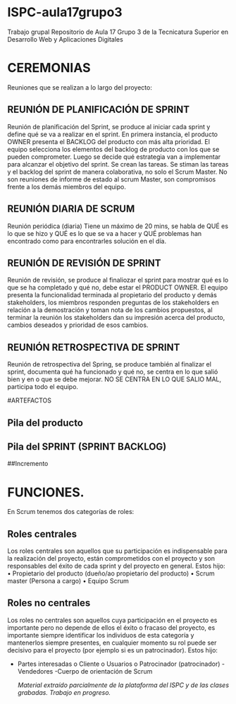 # ISPC-aula17grupo3
Trabajo grupal
Repositorio de Aula 17 Grupo 3 de la Tecnicatura Superior en Desarrollo Web y Aplicaciones Digitales

# CEREMONIAS	
Reuniones que se realizan a lo largo del proyecto:

## REUNIÓN DE PLANIFICACIÓN DE SPRINT
Reunión de planificación del Sprint, se produce al iniciar cada sprint y define qué se va a realizar en el sprint.
En primera instancia, el producto OWNER presenta el BACKLOG del producto con más alta prioridad.
El equipo selecciona los elementos del backlog de producto con los que se pueden comprometer.
Luego se decide qué estrategia van a implementar para alcanzar el objetivo del sprint.
Se crean las tareas.
Se stiman las tareas y el backlog del sprint de manera colaborativa, no solo el Scrum Master.
No son reuniones de informe de estado al scrum Master, son compromisos frente a los demás miembros del equipo.


## REUNIÓN DIARIA DE SCRUM
Reunión periódica (diaria) Tiene un máximo de 20 mins, se habla de QUÉ es lo que se hizo y QUÉ es lo que se va a hacer y QUÉ problemas han encontrado como para encontrarles solución en el día.

## REUNIÓN DE REVISIÓN DE SPRINT
Reunión de revisión, se produce al finaliozar el sprint para mostrar qué es lo que se ha completado y qué no, debe estar el PRODUCT OWNER.
El equipo presenta la funcionalidad terminada al propietario del producto y demás stakeholders, los miembros responden preguntas de los stakeholders en relación a la demostración y toman nota de los cambios propuestos, al terminar la reunión los stakeholders dan su impresión acerca del producto, cambios deseados y prioridad de esos cambios.

## REUNIÓN RETROSPECTIVA DE SPRINT
Reunión de retrospectiva del Spring, se produce también al finalizar el sprint, documenta qué ha funcionado y qué no, se centra en lo que salió bien y en o que se debe mejorar. NO SE CENTRA EN LO QUE SALIO MAL, participa todo el equipo.

#ARTEFACTOS

## Pila del producto

## Pila del SPRINT (SPRINT BACKLOG)

##Incremento

# FUNCIONES.

En Scrum tenemos dos categorías de roles:
## Roles centrales
Los roles centrales son aquellos que su participación es indispensable para la realización del proyecto, están comprometidos con el proyecto y son responsables del éxito de cada sprint y del proyecto en general. Estos hijo:
• Propietario del producto (dueño/ao propietario del producto)
• Scrum master (Persona a cargo)
• Equipo Scrum
## Roles no centrales
Los roles no centrales son aquellos cuya participación en el proyecto es importante pero no depende de ellos el éxito o fracaso del proyecto, es importante siempre identificar los individuos de esta categoría y mantenerlos siempre presentes, en cualquier momento su rol puede ser decisivo para el proyecto (por ejemplo si es un patrocinador). Estos hijo:
- Partes interesadas
o Cliente
o Usuarios
o Patrocinador (patrocinador)
-Vendedores
-Cuerpo de orientación de Scrum


    _Material extraído parcialmente de la plataforma del ISPC y de las clases grabadas. Trabajo en progreso._
